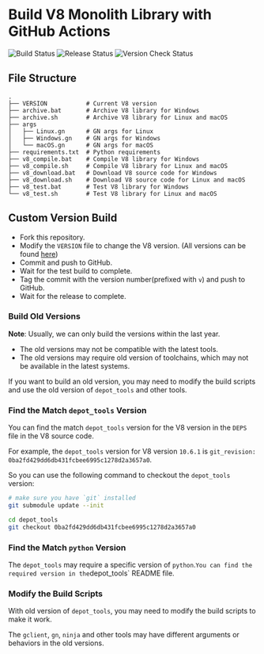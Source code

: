 # Build V8 Monolith Library with GitHub Actions

![Build Status](https://github.com/kuoruan/libv8/actions/workflows/v8-build-test.yml/badge.svg)
![Release Status](https://github.com/kuoruan/libv8/actions/workflows/v8-release.yml/badge.svg)
![Version Check Status](https://github.com/kuoruan/libv8/actions/workflows/v8-version-check.yml/badge.svg)


## File Structure

```
.
├── VERSION           # Current V8 version
├── archive.bat       # Archive V8 library for Windows
├── archive.sh        # Archive V8 library for Linux and macOS
├── args
│   ├── Linux.gn      # GN args for Linux
│   ├── Windows.gn    # GN args for Windows
│   └── macOS.gn      # GN args for macOS
├── requirements.txt  # Python requirements
├── v8_compile.bat    # Compile V8 library for Windows
├── v8_compile.sh     # Compile V8 library for Linux and macOS
├── v8_download.bat   # Download V8 source code for Windows
├── v8_download.sh    # Download V8 source code for Linux and macOS
├── v8_test.bat       # Test V8 library for Windows
└── v8_test.sh        # Test V8 library for Linux and macOS
```

## Custom Version Build

- Fork this repository.
- Modify the `VERSION` file to change the V8 version. (All versions can be found [here](https://chromium.googlesource.com/v8/v8.git/+refs))
- Commit and push to GitHub.
- Wait for the test build to complete.
- Tag the commit with the version number(prefixed with `v`) and push to GitHub.
- Wait for the release to complete.

### Build Old Versions

**Note**: Usually, we can only build the versions within the last year.

 - The old versions may not be compatible with the latest tools.
 - The old versions may require old version of toolchains, which may not be available in the latest systems.

If you want to build an old version, you may need to modify the build scripts and use the old version of `depot_tools` and other tools.

### Find the Match `depot_tools` Version

You can find the match `depot_tools` version for the V8 version in the `DEPS` file in the V8 source code.

For example, the `depot_tools` version for V8 version `10.6.1` is `git_revision: 0ba2fd429dd6db431fcbee6995c1278d2a3657a0`.

So you can use the following command to checkout the `depot_tools` version:

```bash
# make sure you have `git` installed
git submodule update --init

cd depot_tools
git checkout 0ba2fd429dd6db431fcbee6995c1278d2a3657a0
```

### Find the Match `python` Version

The `depot_tools` may require a specific version of `python`.` You can find the required version in the `depot_tools` README file.

### Modify the Build Scripts

With old version of `depot_tools`, you may need to modify the build scripts to make it work.

The `gclient`, `gn`, `ninja` and other tools may have different arguments or behaviors in the old versions.
